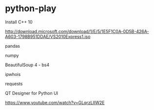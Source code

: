 # python-play

Install C++ 10

http://download.microsoft.com/download/1/E/5/1E5F1C0A-0D5B-426A-A603-1798B951DDAE/VS2010Express1.iso


pandas

numpy

BeautifulSoup 4 - bs4

ipwhois

requests


QT Designer for Python UI

https://www.youtube.com/watch?v=GLqrzLIIW2E
